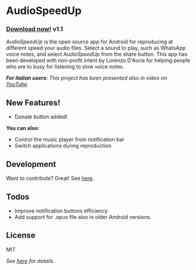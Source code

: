 # AudioSpeedUp 
### [**Download now!**](https://github.com/bonsky97/AudioSpeedUp/raw/master/AudioSpeedUp.apk) v1.1

*AudioSpeedUp* is the open source app for Android for reproducing at different speed your audio files. Select a sound to play, such as WhatsApp voice notes, and select *AudioSpeedUp* from the share button. This app has been developed with non-profit intent by Lorenzo D'Auria for helping people who are to busy for listening to slow voice notes.

_**For italian users**: This project has been presented also in video on [YouTube](https://youtu.be/IKIYfGBtt2g)._

## New Features!

  - Donate button added!

**You can also:**
  - Control the music player from notification bar
  - Switch applications during reproduction

## Development

Want to contribute? Great! See [here](https://github.com/bonsky97/AudioSpeedUp/blob/master/CONTRIBUTING.md).

## Todos

 - Improve notification buttons efficiency
 - Add support for .opus file also in older Android versions.

License
----
MIT

_See [here](https://github.com/bonsky97/AudioSpeedUp/blob/master/LICENSE) for details._
